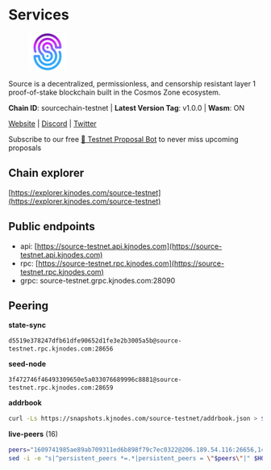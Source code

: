 # Services

<figure><img src="https://raw.githubusercontent.com/kj89/cosmos-images/main/logos/source.png" alt=""><figcaption></figcaption></figure>

Source is a decentralized, permissionless, and censorship resistant layer 1 proof-of-stake blockchain built in the Cosmos Zone ecosystem.

**Chain ID**: sourcechain-testnet | **Latest Version Tag**: v1.0.0 | **Wasm**: ON

[Website](https://www.sourceprotocol.io) | [Discord](https://discord.io/SourceProtocol) | [Twitter](https://www.twitter.com/sourceprotocol_)



Subscribe to our free [🤖 Testnet Proposal Bot](https://t.me/kjnodes_testnet_proposal_bot) to never miss upcoming proposals


## Chain explorer
[https://explorer.kjnodes.com/source-testnet](https://explorer.kjnodes.com/source-testnet)

## Public endpoints

* api: [https://source-testnet.api.kjnodes.com](https://source-testnet.api.kjnodes.com)
* rpc: [https://source-testnet.rpc.kjnodes.com](https://source-testnet.rpc.kjnodes.com)
* grpc: source-testnet.grpc.kjnodes.com:28090

## Peering

**state-sync**

```text
d5519e378247dfb61dfe90652d1fe3e2b3005a5b@source-testnet.rpc.kjnodes.com:28656
```

**seed-node**

```text
3f472746f46493309650e5a033076689996c8881@source-testnet.rpc.kjnodes.com:28659
```

**addrbook**
```bash
curl -Ls https://snapshots.kjnodes.com/source-testnet/addrbook.json > $HOME/.source/config/addrbook.json
```

**live-peers** (16)
```bash
peers="1609741985ae89ab709311ed6b898f79c7ec0322@206.189.54.116:26656,1450d99427abd81410c6f8032aec25961bf7bf89@80.82.215.19:36656,4ede26dd5fbb87bd9dba462fe2c3c3e39e15c8f2@207.180.224.128:46656,cac254555deea35a70c821abd7f3e7db47a46d55@65.109.92.241:20056,9d16b552697cdce3c8b4f23de53708533d99bc59@165.232.144.133:26656,d5519e378247dfb61dfe90652d1fe3e2b3005a5b@65.109.68.190:28656,80d48a1823db3c71f5e5babe89271156af6ceb89@194.163.156.184:26656,cb09ec2e5dc91beaa3d05c79a0a8d6c30fffcc59@65.108.78.101:26656,4e608992202cfb836a6d69b205bf71cf8c63fd91@75.119.148.0:4003,fabc85731f628d8dd1cb20c865c36832ea624772@65.108.88.28:26656,6d9cac37dfa58b8a13d59c85a8623f87138dd5ce@109.123.254.46:26656,2c4a32763185e357c4a5e68a465bdc5375c7f413@136.243.88.91:3140,5f94cf456803179361c44c213fbc95f4da1bc3af@38.242.146.255:26656,5755422056c55063f76e4dd0c4245904640ec34b@135.181.149.90:26656,d960215e0788fcfc04b9e2e824e5751bf1efe7fc@65.108.82.152:26656,5fb7f75e3a97fa0f936020b62daf1e67281f7f16@65.109.92.240:20056"
sed -i -e "s|^persistent_peers *=.*|persistent_peers = \"$peers\"|" $HOME/.source/config/config.toml
```
